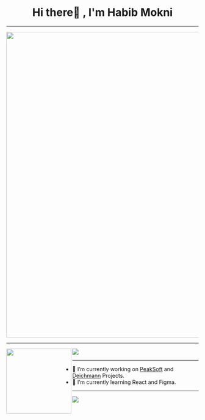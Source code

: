 
<h1 align="center">Hi there👋 , I'm Habib Mokni </h1>

***

<a href="https://github.com/ryo-ma/github-profile-trophy">
  <img width=800 src="https://github-profile-trophy.vercel.app/?username=habibmokni&column=8&theme=onedark&no-frame=true"/>
</a>

***

<div>
  <img height="170" align="left" src="https://github-readme-stats.vercel.app/api?username=habibmokni&count_private=true&include_all_commits=true&show_icons=true&theme=radical" />
  <img src="https://github-readme-stats.vercel.app/api/top-langs/?username=habibmokni&layout=compact&theme=radical" />
</div>

<!-- ![BibMok's GitHub stats](https://github-readme-stats.vercel.app/api?username=habibmokni&count_private=true&show_icons=true&theme=radical) | [![Top Langs](https://github-readme-stats.vercel.app/api/top-langs/?username=habibmokni&layout=compact&theme=radical)](https://github.com/anuraghazra/github-readme-stats)
------------ | ------------- -->

***

- 🔭 I’m currently working on [PeakSoft](https://peak-soft.de/) and [Deichmann](https://www.deichmann.com/de-de/) Projects.
- 🌱 I’m currently learning React and Figma.

***

![](https://komarev.com/ghpvc/?username=habibmokni&color=blueviolet)

<!--
**habibmokni/habibmokni** is a ✨ _special_ ✨ repository because its `README.md` (this file) appears on your GitHub profile.

Here are some ideas to get you started:

- 🔭 I’m currently working on ...
- 🌱 I’m currently learning ...
- 👯 I’m looking to collaborate on ...
- 🤔 I’m looking for help with ...
- 💬 Ask me about ...
- 📫 How to reach me: ...
- 😄 Pronouns: ...
- ⚡ Fun fact: ...
-->
